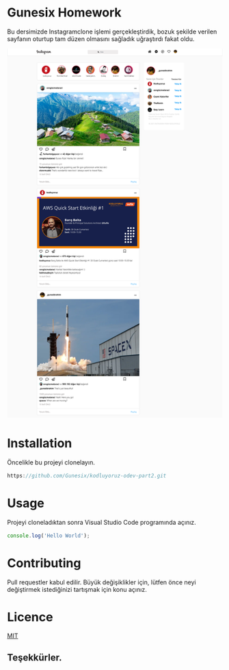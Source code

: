 # Gunesix Homework

Bu dersimizde Instagramclone işlemi gerçekleştirdik, bozuk şekilde verilen sayfanın oturtup tam düzen olmasını sağladık uğraştırdı fakat oldu. 

![Instagram](assets/instagram.png)

# Installation 
 Öncelikle bu projeyi clonelayın.
 ```c
https://github.com/Gunesix/kodluyoruz-odev-part2.git
 ```

 # Usage
 Projeyi cloneladıktan sonra Visual Studio Code programında açınız.



```javaScript
console.log('Hello World');
```

# Contributing
Pull requestler kabul edilir. Büyük değişiklikler için, lütfen önce neyi değiştirmek istediğinizi tartışmak için konu açınız.

# Licence

[MIT](https://choosealicense.com/licenses/mit)

## Teşekkürler.